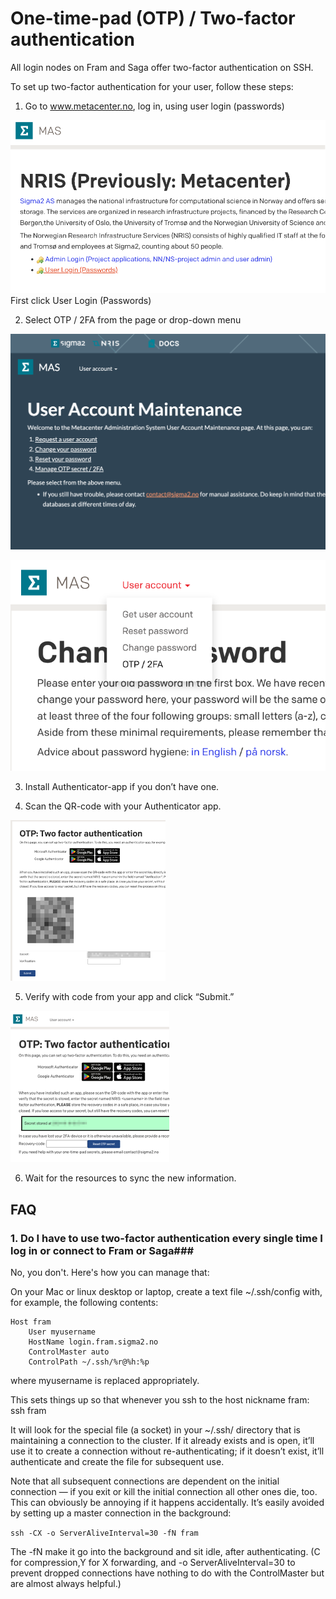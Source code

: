 # One-time-pad (OTP) / Two-factor authentication #

All login nodes on Fram and Saga offer two-factor authentication on SSH.

To set up two-factor authentication for your user, follow these steps:

1.	Go to www.metacenter.no, log in, using user login (passwords)

![www.metacenter.no frontpage screenshot](screenshots/frontpage.png)
First click User Login (Passwords)

2.	Select OTP / 2FA from the page or drop-down menu

![www.metacenter.no frontpage screenshot](screenshots/menu_page.png)

![www.metacenter.no frontpage screenshot](screenshots/menu_list.png)

3.	Install Authenticator-app if you don’t have one.

4.	Scan the QR-code with your Authenticator app.

![www.metacenter.no frontpage screenshot](screenshots/otp_startpage.png) 
 

5.	Verify with code from your app and click “Submit.”

![www.metacenter.no frontpage screenshot](screenshots/otp_setup_finished.png)

6.  Wait for the resources to sync the new information.

## FAQ ##

### 1. Do I have to use two-factor authentication every single time I log in or connect to Fram or Saga###

No, you don't. Here's how you can manage that:

On your Mac or linux desktop or laptop, create a text file ~/.ssh/config with, for example, the following contents:

```
Host fram
    User myusername
    HostName login.fram.sigma2.no
    ControlMaster auto
    ControlPath ~/.ssh/%r@%h:%p
```

where myusername is replaced appropriately.

This sets things up so that whenever you ssh to the host nickname fram: ssh fram

It will look for the special file (a socket) in your ~/.ssh/ directory that is maintaining a connection to the cluster. If it already exists and is open, it’ll use it to create a connection without re-authenticating; if it doesn’t exist, it’ll authenticate and create the file for subsequent use.

Note that all subsequent connections are dependent on the initial connection — if you exit or kill the initial connection all other ones die, too. This can obviously be annoying if it happens accidentally. It’s easily avoided by setting up a master connection in the background:

```ssh -CX -o ServerAliveInterval=30 -fN fram```

The -fN make it go into the background and sit idle, after authenticating. (C for compression,Y for X forwarding, and -o ServerAliveInterval=30 to prevent dropped connections have nothing to do with the ControlMaster but are almost always helpful.)
